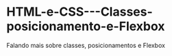 # HTML-e-CSS---Classes-posicionamento-e-Flexbox
Falando mais sobre classes, posicionamentos e Flexbox


